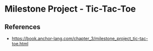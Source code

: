 # Milestone Project - Tic-Tac-Toe

## References
- https://book.anchor-lang.com/chapter_3/milestone_project_tic-tac-toe.html